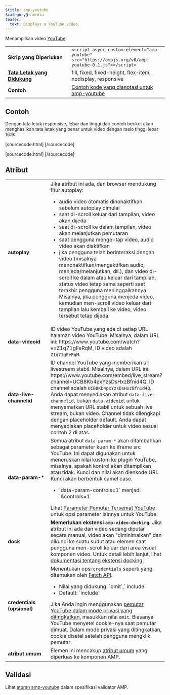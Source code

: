 ```yaml
---
$title: amp-youtube
$category@: media
teaser:
  text: Displays a YouTube video.
---
```



<!--
       Copyright 2015 The AMP HTML Authors. All Rights Reserved.

       Licensed under the Apache License, Version 2.0 (the "License");
     you may not use this file except in compliance with the License.
     You may obtain a copy of the License at

     http://www.apache.org/licenses/LICENSE-2.0

     Unless required by applicable law or agreed to in writing, software
     distributed under the License is distributed on an "AS-IS" BASIS,
     WITHOUT WARRANTIES OR CONDITIONS OF ANY KIND, either express or implied.
     See the License for the specific language governing permissions and
     limitations under the License.
-->



Menampilkan video [YouTube](https://www.youtube.com/).

<table>
  <tr>
    <td width="40%"><strong>Skrip yang Diperlukan</strong></td>
    <td><code>&lt;script async custom-element="amp-youtube" src="https://ampjs.org/v0/amp-youtube-0.1.js">&lt;/script></code></td>
  </tr>
  <tr>
    <td class="col-fourty"><strong><a href="../../../documentation/guides-and-tutorials/develop/style_and_layout/control_layout.md">Tata Letak yang Didukung</a></strong></td>
    <td>fill, fixed, fixed-height, flex-item, nodisplay, responsive</td>
  </tr>
  <tr>
    <td width="40%"><strong>Contoh</strong></td>
    <td><a href="https://ampbyexample.com/components/amp-youtube/">Contoh kode yang dianotasi untuk amp-youtube</a></td>
  </tr>
</table>

## Contoh <a name="example"></a>

Dengan tata letak responsive, lebar dan tinggi dari contoh berikut akan menghasilkan tata letak yang benar untuk video dengan rasio tinggi lebar 16:9:

[sourcecode:html]
<amp-youtube
    data-videoid="mGENRKrdoGY"
    layout="responsive"
    width="480" height="270"></amp-youtube>
  [/sourcecode]

  [sourcecode:html]
  <amp-youtube
      id="myLiveChannel"
      data-live-channelid="UCB8Kb4pxYzsDsHxzBfnid4Q"
      width="358"
      height="204"
      layout="responsive">
    <amp-img
      src="https://i.ytimg.com/vi/Wm1fWz-7nLQ/hqdefault_live.jpg"
      placeholder
      layout="fill"
      />
  </amp-youtube>
  [/sourcecode]

## Atribut <a name="attributes"></a>

<table>
  <tr>
    <td width="40%"><strong>autoplay</strong></td>
    <td>Jika atribut ini ada, dan browser mendukung fitur autoplay:
      <ul>
        <li>audio video otomatis dinonaktifkan sebelum autoplay dimulai
        </li>
        <li>saat di-scroll keluar dari tampilan, video akan dijeda
        </li>
        <li>saat di-scroll ke dalam tampilan, video akan melanjutkan pemutaran
        </li>
        <li>saat pengguna menge-tap video, audio video akan diaktifkan
        </li>
        <li>jika pengguna telah berinteraksi dengan video (misalnya menonaktifkan/mengaktifkan audio, menjeda/melanjutkan, dll.), dan video di-scroll ke dalam atau keluar dari tampilan, status video tetap sama seperti saat terakhir pengguna meninggalkannya. Misalnya, jika pengguna menjeda video, kemudian men-scroll video keluar dari tampilan lalu kembali ke video, video tersebut tetap dijeda.
        </li>
      </ul></td>
    </tr>
    <tr>
      <td width="40%"><strong>data-videoid</strong></td>
      <td>ID video YouTube yang ada di setiap URL halaman video YouTube.
          Misalnya, dalam URL ini: https://www.youtube.com/watch?v=Z1q71gFeRqM, ID video adalah <code>Z1q71gFeRqM</code>.</td>
      </tr>
      <tr>
        <td width="40%"><strong>data-live-channelid</strong></td>
        <td>ID channel YouTube yang memberikan url livestream stabil. Misalnya, dalam URL ini: https://www.youtube.com/embed/live_stream?channel=UCB8Kb4pxYzsDsHxzBfnid4Q, ID channel adalah <code>UCB8Kb4pxYzsDsHxzBfnid4Q</code>. Anda dapat menyediakan atribut <code>data-live-channelid</code>, bukan <code>data-videoid</code>, untuk menyematkan URL stabil untuk sebuah live stream, bukan video. Channel tidak dilengkapi dengan placeholder default. Anda dapat menyediakan placeholder untuk video sesuai contoh 2 di atas.</td>
      </tr>
      <tr>
        <td width="40%"><strong>data-param-*</strong></td>
        <td>Semua atribut <code>data-param-*</code> akan ditambahkan sebagai parameter kueri ke iframe src YouTube. Ini dapat digunakan untuk meneruskan nilai kustom ke plugin YouTube, misalnya, apakah kontrol akan ditampilkan atau tidak.
            Kunci dan nilai akan dienkode URI. Kunci akan berbentuk camel case.
            <ul>
            <li>`data-param-controls=1` menjadi `&amp;controls=1`</li>
          </ul>
          Lihat <a href="https://developers.google.com/youtube/player_parameters">Parameter Pemutar Tersemat YouTube</a> untuk opsi parameter lainnya untuk YouTube.
        </td>
      </tr>
      <tr>
        <td width="40%"><strong>dock</strong></td>
        <td><strong>Memerlukan ekstensi <code>amp-video-docking</code>.</strong> Jika atribut ini ada dan video sedang diputar secara manual, video akan "diminimalkan" dan dikunci ke suatu sudut atau elemen saat pengguna men-scroll keluar dari area visual komponen video.
            Untuk detail lebih lanjut, lihat <a href="amp-video-docking.md">dokumentasi tentang ekstensi docking</a>.</td>
        </tr>
        <tr>
          <td width="40%"><strong>credentials (opsional)</strong></td>
          <td>Menentukan opsi <code>credentials</code> seperti yang ditentukan oleh <a href="https://fetch.spec.whatwg.org/">Fetch API</a>.
            <ul>
              <li>Nilai yang didukung: `omit`,` include`</li>
              <li>Default: `include`</li>
            </ul>
            Jika Anda ingin menggunakan <a href="http://www.google.com/support/youtube/bin/answer.py?answer=141046">pemutar YouTube dalam mode privasi yang ditingkatkan</a>, masukkan nilai <code>omit</code>.
            Biasanya YouTube menyetel cookie-nya saat pemutar dimuat. Dalam mode privasi yang ditingkatkan, cookie disetel setelah pengguna mengklik pemutar.</td>
          </tr>
          <tr>
            <td width="40%"><strong>atribut umum</strong></td>
            <td>Elemen ini mencakup <a href="../../../documentation/guides-and-tutorials/learn/common_attributes.md">atribut umum</a> yang diperluas ke komponen AMP.</td>
          </tr>
        </table>

## Validasi <a name="validation"></a>

Lihat [aturan amp-youtube](https://github.com/ampproject/amphtml/blob/main/extensions/amp-youtube/validator-amp-youtube.protoascii) dalam spesifikasi validator AMP.
